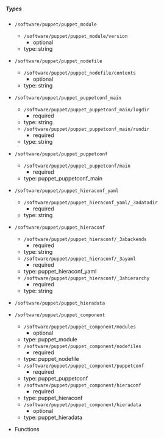  ##### Types
  - `/software/puppet/puppet_module`
    - `/software/puppet/puppet_module/version`
      - optional
    - type: string
  - `/software/puppet/puppet_nodefile`
    - `/software/puppet/puppet_nodefile/contents`
      - optional
    - type: string
  - `/software/puppet/puppet_puppetconf_main`
    - `/software/puppet/puppet_puppetconf_main/logdir`
      - required
    - type: string
    - `/software/puppet/puppet_puppetconf_main/rundir`
      - required
    - type: string
  - `/software/puppet/puppet_puppetconf`
    - `/software/puppet/puppet_puppetconf/main`
      - required
    - type: puppet_puppetconf_main
  - `/software/puppet/puppet_hieraconf_yaml`
    - `/software/puppet/puppet_hieraconf_yaml/_3adatadir`
      - required
    - type: string
  - `/software/puppet/puppet_hieraconf`
    - `/software/puppet/puppet_hieraconf/_3abackends`
      - required
    - type: string
    - `/software/puppet/puppet_hieraconf/_3ayaml`
      - required
    - type: puppet_hieraconf_yaml
    - `/software/puppet/puppet_hieraconf/_3ahierarchy`
      - required
    - type: string
  - `/software/puppet/puppet_hieradata`
  - `/software/puppet/puppet_component`
    - `/software/puppet/puppet_component/modules`
      - optional
    - type: puppet_module
    - `/software/puppet/puppet_component/nodefiles`
      - required
    - type: puppet_nodefile
    - `/software/puppet/puppet_component/puppetconf`
      - required
    - type: puppet_puppetconf
    - `/software/puppet/puppet_component/hieraconf`
      - required
    - type: puppet_hieraconf
    - `/software/puppet/puppet_component/hieradata`
      - optional
    - type: puppet_hieradata

 - Functions
